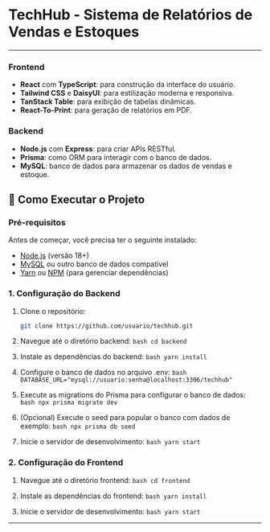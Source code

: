 # **TechHub - Sistema de Relatórios de Vendas e Estoques**

---

### **Frontend**

- **React** com **TypeScript**: para construção da interface do usuário.
- **Tailwind CSS** e **DaisyUI**: para estilização moderna e responsiva.
- **TanStack Table**: para exibição de tabelas dinâmicas.
- **React-To-Print**: para geração de relatórios em PDF.

### **Backend**

- **Node.js** com **Express**: para criar APIs RESTful.
- **Prisma**: como ORM para interagir com o banco de dados.
- **MySQL**: banco de dados para armazenar os dados de vendas e estoque.

## **🚀 Como Executar o Projeto**

### **Pré-requisitos**

Antes de começar, você precisa ter o seguinte instalado:

- [Node.js](https://nodejs.org/) (versão 18+)
- [MySQL](https://www.mysql.com/) ou outro banco de dados compatível
- [Yarn](https://yarnpkg.com/) ou [NPM](https://www.npmjs.com/) (para gerenciar dependências)

### **1. Configuração do Backend**

1. Clone o repositório:

   ```bash
   git clone https://github.com/usuario/techhub.git
   ```

2. Navegue até o diretório backend:
   `bash cd backend `

3. Instale as dependências do backend:
   `bash yarn install `

4. Configure o banco de dados no arquivo .env:
   `bash DATABASE_URL="mysql://usuario:senha@localhost:3306/techhub" `

5. Execute as migrations do Prisma para configurar o banco de dados:
   `bash npx prisma migrate dev `

6. (Opcional) Execute o seed para popular o banco com dados de exemplo:
   `bash npx prisma db seed `

7. Inicie o servidor de desenvolvimento:
   `bash yarn start `

### **2. Configuração do Frontend**

1. Navegue até o diretório frontend:
   `bash cd frontend `

2. Instale as dependências do frontend:
   `bash yarn install `

3. Inicie o servidor de desenvolvimento:
   `bash yarn start `

---
